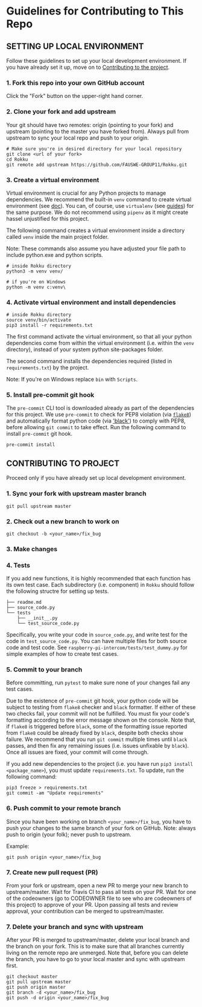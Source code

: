 # Guidelines for Contributing to This Repo
## SETTING UP LOCAL ENVIRONMENT
Follow these guidelines to set up your local development environment. If you have already set it up, move on to [Contributing to the project](https://github.com/FAUSWE-GROUP11/Rokku/blob/master/CONTRIBUTING.md#contributing-to-the-project).

### 1. Fork this repo into your own GitHub account
Click the "Fork" button on the upper-right hand corner.

### 2. Clone your fork and add upstream
Your git should have two remotes: origin (pointing to your fork) and upstream (pointing to the master you have forked from). Always pull from upstream to sync your local repo and push to your origin.

```
# Make sure you're in desired directory for your local repository
git clone <url of your fork>
cd Rokku
git remote add upstream https://github.com/FAUSWE-GROUP11/Rokku.git
```

### 3. Create a virtual environment
Virtual environment is crucial for any Python projects to manage dependencies. We recommend the built-in `venv` command to create virtual environment (see [doc](https://docs.python.org/3/tutorial/venv.html)). You can, of course, use `virtualenv` (see [guides](https://python-guide-kr.readthedocs.io/ko/latest/dev/virtualenvs.html)) for the same purpose. We do not recommend using `pipenv` as it might create hassel unjustified for this project.

The following command creates a virtual environment inside a directory called `venv` inside the main project folder.

Note: These commands also assume you have adjusted your file path to include python.exe and python scripts.

```
# inside Rokku directory
python3 -m venv venv/
```
```
# if you're on Windows
python -m venv c:venv\
```

### 4. Activate virtual environment and install dependencies
```
# inside Rokku directory
source venv/bin/activate
pip3 install -r requirements.txt
```
The first command activate the virtual environment, so that all your python dependencies come from within the virtual environment (i.e. within the `venv` directory), instead of your system python site-packages folder.

The second command installs the dependencies required (listed in `requirements.txt`) by the project.

Note: If you're on Windows replace `bin` with `Scripts`.

### 5. Install pre-commit git hook
The `pre-commit` CLI tool is downloaded already as part of the dependencies for this project. We use `pre-commit` to check for PEP8 violation (via [`flake8`](http://flake8.pycqa.org/en/latest/index.html)) and automatically format python code (via ['black'](https://github.com/psf/black)) to comply with PEP8, before allowing `git commit` to take effect. Run the following command to install `pre-commit` git hook.

`pre-commit install`

## CONTRIBUTING TO PROJECT
Proceed only if you have already set up local development environment.

### 1. Sync your fork with upstream master branch
`git pull upstream master`

### 2. Check out a new branch to work on
`git checkout -b <your_name>/fix_bug`

### 3. Make changes

### 4. Tests
If you add new functions, it is highly recommended that each function has its own test case. Each subdirectory (i.e. component) in `Rokku` should follow the following structre for setting up tests.

```
├── readme.md
├── source_code.py   
└── tests
    ├── __init__.py
    └── test_source_code.py
```

Specifically, you write your code in `source_code.py`, and write test for the code in `test_source_code.py`. You can have multiple files for both source code and test code. See `raspberry-pi-intercom/tests/test_dummy.py` for simple examples of how to create test cases.

### 5. Commit to your branch
Before committing, run `pytest` to make sure none of your changes fail any test cases.

Due to the existence of `pre-commit` git hook, your python code will be subject to testing from `flake8` checker and `black` formatter. If either of these two checks fail, your commit will not be fulfilled. You must fix your code's formatting according to the error message shown on the console. Note that, if `flake8` is triggered before `black`, some of the formatting issue reported from `flake8` could be already fixed by `black`, despite both checks show failure. We recommend that you run `git commit` multiple times until `black` passes, and then fix any remaining issues (i.e. issues unfixable by `black`). Once all issues are fixed, your commit will come through.

If you add new dependencies to the project (i.e. you have run `pip3 install <package_name>`), you must update `requirements.txt`. To update, run the following command:

```
pip3 freeze > requirements.txt
git commit -am "Update requirements"
```

### 6. Push commit to your remote branch
Since you have been working on branch `<your_name>/fix_bug`, you have to push your changes to the same branch of your fork on GitHub. Note: always push to origin (your folk); never push to upstream.

Example:

`git push origin <your_name>/fix_bug`

### 7. Create new pull request (PR)
From your fork or upstream, open a new PR to merge your new branch to upstream/master. Wait for Travis CI to pass all tests on your PR. Wait for one of the codeowners (go to CODEOWNER file to see who are codeowners of this project) to approve of your PR. Upon passing all tests and review approval, your contribution can be merged to upstream/master.

### 7. Delete your branch and sync with upstream
After your PR is merged to upstream/master, delete your local branch and the branch on your fork. This is to make sure that all branches currently living on the remote repo are unmerged. Note that, before you can delete the branch, you have to go to your local master and sync with upstream first.

```
git checkout master
git pull upstream master
git push origin master
git branch -d <your_name>/fix_bug
git push -d origin <your_name>/fix_bug
```
